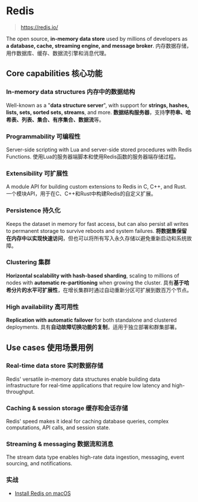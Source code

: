 

Redis
======
> https://redis.io/

The open source, **in-memory data store** used by millions of developers as **a database, cache, streaming engine, and message broker**.
内存数据存储，用作数据库、缓存、数据流引擎和消息代理。


## Core capabilities 核心功能
### In-memory data structures 内存中的数据结构
Well-known as a "**data structure server**", with support for **strings, hashes, lists, sets, sorted sets, streams**, and more.
**数据结构服务器**，支持**字符串、哈希表、列表、集合、有序集合、数据流**等。

### Programmability 可编程性
Server-side scripting with Lua and server-side stored procedures with Redis Functions.
使用Lua的服务器端脚本和使用Redis函数的服务器端存储过程。

### Extensibility 可扩展性
A module API for building custom extensions to Redis in C, C++, and Rust.
一个模块API，用于在C、C++和Rust中构建Redis的自定义扩展。

### Persistence 持久化
Keeps the dataset in memory for fast access, but can also persist all writes to permanent storage to survive reboots and system failures.
**将数据集保留在内存中以实现快速访问**，但也可以将所有写入永久存储以避免重新启动和系统故障。

### Clustering 集群
**Horizontal scalability with hash-based sharding**, scaling to millions of nodes with **automatic re-partitioning** when growing the cluster.
具有**基于哈希分片的水平可扩展性**，在增长集群时通过自动重新分区可扩展到数百万个节点。

### High availability 高可用性
**Replication with automatic failover** for both standalone and clustered deployments.
具有**自动故障切换功能的复制**，适用于独立部署和群集部署。


## Use cases 使用场景用例
### Real-time data store 实时数据存储
Redis' versatile in-memory data structures enable building data infrastructure for real-time applications that require low latency and high-throughput.

### Caching & session storage 缓存和会话存储
Redis' speed makes it ideal for caching database queries, complex computations, API calls, and session state.

### Streaming & messaging 数据流和消息
The stream data type enables high-rate data ingestion, messaging, event sourcing, and notifications.


### 实战
- [Install Redis on macOS](https://redis.io/docs/getting-started/installation/install-redis-on-mac-os/)

